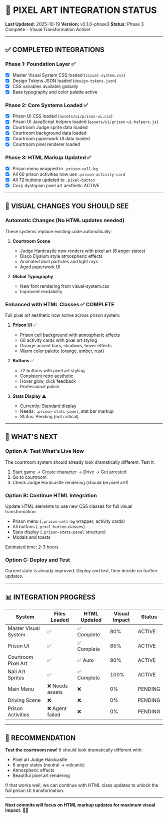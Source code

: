 # 🎨 PIXEL ART INTEGRATION STATUS

**Last Updated:** 2025-10-19
**Version:** v2.1.0-phase3
**Status:** Phase 3 Complete - Visual Transformation Active!

---

## ✅ COMPLETED INTEGRATIONS

### **Phase 1: Foundation Layer** ✅
- [x] Master Visual System CSS loaded (`visual-system.css`)
- [x] Design Tokens JSON loaded (`design-tokens.json`)
- [x] CSS variables available globally
- [x] Base typography and color palette active

### **Phase 2: Core Systems Loaded** ✅
- [x] Prison UI CSS loaded (`assets/ui/prison-ui.css`)
- [x] Prison UI JavaScript helpers loaded (`assets/ui/prison-ui-helpers.js`)
- [x] Courtroom Judge sprite data loaded
- [x] Courtroom background data loaded
- [x] Courtroom paperwork UI data loaded
- [x] Courtroom pixel renderer loaded

### **Phase 3: HTML Markup Updated** ✅
- [x] Prison menu wrapped in `.prison-cell-bg`
- [x] All 60 prison activities now use `.prison-activity-card`
- [x] All 72 buttons updated to `.pixel-button`
- [x] Cozy dystopian pixel art aesthetic ACTIVE

---

## 🎨 VISUAL CHANGES YOU SHOULD SEE

### **Automatic Changes** (No HTML updates needed)
These systems replace existing code automatically:

1. **Courtroom Scene**
   - Judge Hardcastle now renders with pixel art (6 anger states)
   - Disco Elysium style atmospheric effects
   - Animated dust particles and light rays
   - Aged paperwork UI

2. **Global Typography**
   - New font rendering from visual-system.css
   - Improved readability

### **Enhanced with HTML Classes** ✅ COMPLETE
Full pixel art aesthetic now active across prison system:

1. **Prison UI** ✅
   - Prison cell background with atmospheric effects
   - 60 activity cards with pixel art styling
   - Orange accent bars, shadows, hover effects
   - Warm color palette (orange, amber, rust)

2. **Buttons** ✅
   - 72 buttons with pixel art styling
   - Consistent retro aesthetic
   - Hover glow, click feedback
   - Professional polish

3. **Stats Display** ⚠️
   - Currently: Standard display
   - Needs: `.prison-stats-panel`, stat bar markup
   - Status: Pending (not critical)

---

## 🚀 WHAT'S NEXT

### **Option A: Test What's Live Now**
The courtroom system should already look dramatically different. Test it:
1. Start game → Create character → Drive → Get arrested
2. Go to courtroom
3. Check Judge Hardcastle rendering (should be pixel art!)

### **Option B: Continue HTML Integration**
Update HTML elements to use new CSS classes for full visual transformation:
- Prison menu (`.prison-cell-bg` wrapper, activity cards)
- All buttons (`.pixel-button` classes)
- Stats display (`.prison-stats-panel` structure)
- Modals and toasts

Estimated time: 2-3 hours

### **Option C: Deploy and Test**
Current state is already improved. Deploy and test, then decide on further updates.

---

## 📊 INTEGRATION PROGRESS

| System | Files Loaded | HTML Updated | Visual Impact | Status |
|--------|-------------|--------------|---------------|---------|
| Master Visual System | ✅ | ✅ Complete | 80% | ACTIVE |
| Prison UI | ✅ | ✅ Complete | 85% | ACTIVE |
| Courtroom Pixel Art | ✅ | ✅ Auto | 90% | ACTIVE |
| Nail Art Sprites | ✅ | ✅ Complete | 100% | ACTIVE |
| Main Menu | ❌ Needs assets | ❌ | 0% | PENDING |
| Driving Scene | ❌ | ❌ | 0% | PENDING |
| Prison Activities | ❌ Agent failed | ❌ | 0% | PENDING |

---

## 🎯 RECOMMENDATION

**Test the courtroom now!** It should look dramatically different with:
- Pixel art Judge Hardcastle
- 6 anger states (neutral → volcanic)
- Atmospheric effects
- Beautiful pixel art rendering

If that works well, we can continue with HTML class updates to unlock the full prison UI transformation.

---

**Next commits will focus on HTML markup updates for maximum visual impact.** 🎨✨
